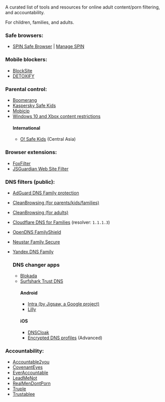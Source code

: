 # 
A curated list of tools and resources for online adult content/porn filtering, and accountability.

For children, families, and adults.

### Safe browsers:
  - [SPIN Safe Browser](https://useboomerang.com/spin/)  |  [Manage SPIN](https://nationaledtech.com/portfolio/manage-spin-safe-browser/)

### Mobile blockers:
  - [BlockSite](https://play.google.com/store/apps/details?id=co.blocksite)
  - [DETOXIFY](https://play.google.com/store/apps/details?id=com.familyfirsttechnology.pornblocker)
   
### Parental control:
  - [Boomerang](https://useboomerang.com/)
  - [Kaspersky Safe Kids](https://kids.kaspersky.com/safe-kids/)
  - [Mobicip](https://www.mobicip.com/)
  - [Windows 10 and Xbox content restrictions](https://support.microsoft.com/en-us/help/12439/microsoft-account-set-content-restrictions-on-windows-10-and-xbox-one)
    #### International
      - [О! Safe Kids](https://play.google.com/store/apps/details?id=kg.o.safekids) (Central Asia)

### Browser extensions:
 - [FoxFilter](https://www.foxfilter.com/)
 - [JSGuardian Web Site Filter](https://github.com/serv-inc/JSGuardian)

### DNS filters (public):
 - [AdGuard DNS Family protection](https://adguard.com/adguard-dns/overview.html)
 - [CleanBrowsing (for parents/kids/families)](https://cleanbrowsing.org/filters/)
 - [CleanBrowsing (for adults)](https://cleanbrowsing.org/filters/)
 - [Cloudflare DNS for Families](https://developers.cloudflare.com/1.1.1.1/setup/#1111-for-families) (resolver: `1.1.1.3`)
 - [OpenDNS FamilyShield](https://www.opendns.com/setupguide/#familyshield)
 - [Neustar Family Secure](https://www.publicdns.neustar)
 - [Yandex.DNS Family](https://dns.yandex.com/advanced/)

    ### DNS changer apps
    - [Blokada](https://blokada.org/#download)
    - [Surfshark Trust DNS](https://surfshark.com/trust-dns)
        #### Android
         - [Intra (by Jigsaw, a Google project)](https://play.google.com/store/apps/details?id=app.intra)
         - [Lilly](https://play.google.com/store/apps/details?id=com.aykutcevik.dnschanger)
        #### iOS
         - [DNSCloak](https://apps.apple.com/us/app/dnscloak-secure-dns-client/id1452162351)
         - [Encrypted DNS profiles](https://github.com/paulmillr/encrypted-dns) (Advanced)

### Accountability:
  - [Accountable2you](https://accountable2you.com/)
  - [CovenantEyes](https://www.covenanteyes.com/)
  - [EverAccountable](https://everaccountable.com)
  - [LeadMeNot](https://www.leadmenot.org)
  - [RealMenDontPorn](https://play.google.com/store/apps/details?id=net.truonghieu.rmdp)
  - [Truple](https://truple.io/)
  - [Trustablee](https://play.google.com/store/apps/details?id=com.androidapp.watchme)
